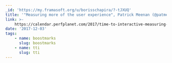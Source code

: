 ```yaml
---
_id: 'https://my.framasoft.org/u/borisschapira/?-tJXUQ'
title: '"Measuring more of the user experience", Patrick Meenan (@patmeenan)'
link: >-
    https://calendar.perfplanet.com/2017/time-to-interactive-measuring-more-of-the-user-experience/
date: '2017-12-03'
tags:
    - name: boostmarks
      slug: boostmarks
    - name: tti
      slug: tti
---
```


<div class="markdown"><p></p></div>
